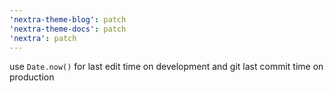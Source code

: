```yaml
---
'nextra-theme-blog': patch
'nextra-theme-docs': patch
'nextra': patch
---
```


use `Date.now()` for last edit time on development and git last commit time on production
